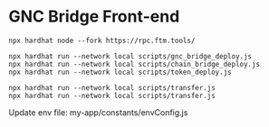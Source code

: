 # GNC Bridge Front-end


```shell
npx hardhat node --fork https://rpc.ftm.tools/
```


```shell
npx hardhat run --network local scripts/gnc_bridge_deploy.js
npx hardhat run --network local scripts/chain_bridge_deploy.js
npx hardhat run --network local scripts/token_deploy.js 
```


```shell
npx hardhat run --network local scripts/transfer.js
npx hardhat run --network local scripts/transfer.js
```

Update env file:
my-app/constants/envConfig.js